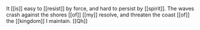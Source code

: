 It [[is]] easy to [[resist]] by force, and hard to persist by [[spirit]]. The waves crash against the shores [[of]] [[my]] resolve, and threaten the coast [[of]] the [[kingdom]] I maintain.  [[Qh]] 
